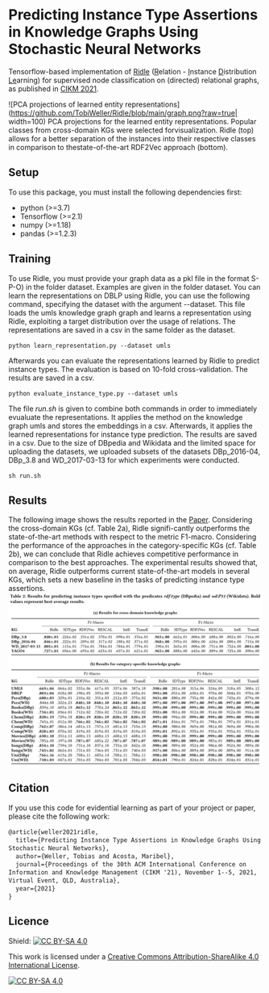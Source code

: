# Predicting Instance Type Assertions in Knowledge Graphs Using Stochastic Neural Networks
Tensorflow-based implementation of [Ridle](#link.pdf) (<ins>R</ins>elation - <ins>I</ins>nstance <ins>D</ins>istribution <ins>Le</ins>arning) for supervised node classification on (directed) relational graphs, as published in [CIKM 2021](https://www.cikm2021.org/).


![PCA projections of learned entity representations](https://github.com/TobiWeller/Ridle/blob/main/graph.png?raw=true| width=100)
PCA projections for the learned entity representations. Popular classes from cross-domain KGs were selected forvisualization. Ridle (top) allows for a better separation of the instances into their respective classes in comparison to thestate-of-the-art RDF2Vec approach (bottom).


## Setup
To use this package, you must install the following dependencies first: 
- python (>=3.7)
- Tensorflow (>=2.1)
- numpy (>=1.18)
- pandas (>=1.2.3)


## Training
To use Ridle, you must provide your graph data as a pkl file in the format S-P-O) in the folder dataset. Examples are given in the folder dataset. You can learn the representations on DBLP using Ridle, you can use the following command, specifying the dataset with the argument --dataset. This file loads the umls knowledge graph graph and learns a representation using Ridle, exploiting a target distribution over the usage of relations. The representations are saved in a csv in the same folder as the dataset.
```
python learn_representation.py --dataset umls
```


Afterwards you can evaluate the representations learned by Ridle to predict instance types. The evaluation is based on 10-fold cross-validation. The results are saved in a csv.
```
python evaluate_instance_type.py --dataset umls
```


The file *run.sh* is given to combine both commands in order to immediately evualuate the representations. It applies the method on the knowledge graph umls and stores the embeddings in a csv. Afterwards, it applies the learned representations for instance type prediction. The results are saved in a csv. Due to the size of DBpedia and Wikidata and the limited space for uploading the datasets, we uploaded subsets of the datasets DBp_2016-04, DBp_3.8 and WD_2017-03-13 for which experiments were conducted.

```
sh run.sh
```


## Results
The following image shows the results reported in the [Paper](#link.pdf). Considering the cross-domain KGs (cf. Table 2a), Ridle signifi-cantly outperforms the state-of-the-art methods with respect to the metric F1-macro. Considering the  performance  of  the  approaches  in  the category-specific KGs (cf. Table 2b), we can conclude that Ridle achieves competitive performance in comparison to the best approaches.
The experimental results showed that, on average, Ridle outperforms current state-of-the-art models in several KGs, which sets a new baseline in the tasks of predicting instance type assertions.
![Results of Ridle for predicting instance types](https://github.com/TobiWeller/Ridle/blob/main/results.png?raw=true)



## Citation
If you use this code for evidential learning as part of your project or paper, please cite the following work:  

    @article{weller2021ridle,
      title={Predicting Instance Type Assertions in Knowledge Graphs Using Stochastic Neural Networks},
      author={Weller, Tobias and Acosta, Maribel},
      journal={Proceedings of the 30th ACM International Conference on Information and Knowledge Management (CIKM '21), November 1--5, 2021, Virtual Event, QLD, Australia},
      year={2021}
    }



## Licence
Shield: [![CC BY-SA 4.0][cc-by-sa-shield]][cc-by-sa]

This work is licensed under a
[Creative Commons Attribution-ShareAlike 4.0 International License][cc-by-sa].

[![CC BY-SA 4.0][cc-by-sa-image]][cc-by-sa]

[cc-by-sa]: http://creativecommons.org/licenses/by-sa/4.0/
[cc-by-sa-image]: https://licensebuttons.net/l/by-sa/4.0/88x31.png
[cc-by-sa-shield]: https://img.shields.io/badge/License-CC%20BY--SA%204.0-lightgrey.svg
